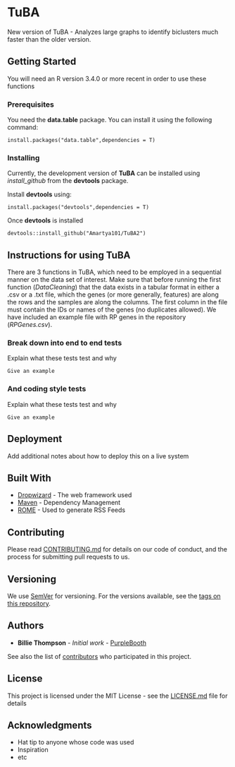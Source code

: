 # TuBA

New version of TuBA - Analyzes large graphs to identify biclusters much faster than the older version.

## Getting Started

You will need an R version 3.4.0 or more recent in order to use these functions

### Prerequisites

You need the **data.table** package. You can install it using the following command:

```
install.packages("data.table",dependencies = T)
```

### Installing

Currently, the development version of **TuBA** can be installed using *install_github* from the **devtools** package.

Install **devtools** using:

```
install.packages("devtools",dependencies = T)
```
Once **devtools** is installed
```
devtools::install_github("Amartya101/TuBA2")
```


## Instructions for using TuBA

There are 3 functions in TuBA, which need to be employed in a sequential manner on the data set of interest. Make sure that before running the first function (*DataCleaning*) that the data exists in a tabular format in either a .csv or a .txt file, which the genes (or more generally, features) are along the rows and the samples are along the columns. The first column in the file must contain the IDs or names of the genes (no duplicates allowed). We have included an example file with RP genes in the repository (*RPGenes.csv*). 

### Break down into end to end tests

Explain what these tests test and why

```
Give an example
```

### And coding style tests

Explain what these tests test and why

```
Give an example
```

## Deployment

Add additional notes about how to deploy this on a live system

## Built With

* [Dropwizard](http://www.dropwizard.io/1.0.2/docs/) - The web framework used
* [Maven](https://maven.apache.org/) - Dependency Management
* [ROME](https://rometools.github.io/rome/) - Used to generate RSS Feeds

## Contributing

Please read [CONTRIBUTING.md](https://gist.github.com/PurpleBooth/b24679402957c63ec426) for details on our code of conduct, and the process for submitting pull requests to us.

## Versioning

We use [SemVer](http://semver.org/) for versioning. For the versions available, see the [tags on this repository](https://github.com/your/project/tags). 

## Authors

* **Billie Thompson** - *Initial work* - [PurpleBooth](https://github.com/PurpleBooth)

See also the list of [contributors](https://github.com/your/project/contributors) who participated in this project.

## License

This project is licensed under the MIT License - see the [LICENSE.md](LICENSE.md) file for details

## Acknowledgments

* Hat tip to anyone whose code was used
* Inspiration
* etc
